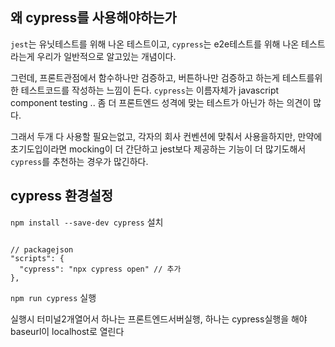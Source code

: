 ## 왜 cypress를 사용해야하는가
`jest`는 유닛테스트를 위해 나온 테스트이고, `cypress`는 e2e테스트를 위해 나온 테스트라는게 우리가 일반적으로 알고있는 개념이다. 

그런데, 프론트관점에서 함수하나만 검증하고, 버튼하나만 검증하고 하는게 테스트를위한 테스트코드를 작성하는 느낌이 든다. 
`cypress`는 이름자체가 javascript component testing ..  좀 더 프론트엔드 성격에 맞는 테스트가 아닌가 하는 의견이 많다.

그래서 두개 다 사용할 필요는없고, 각자의 회사 컨벤션에 맞춰서 사용을하지만, 만약에 초기도입이라면 mocking이 더 간단하고 jest보다 제공하는 기능이 더 많기도해서 `cypress`를 추천하는 경우가 많긴하다. 

## cypress 환경설정 

`npm install --save-dev cypress` 설치
```

// packagejson
"scripts": {
  "cypress": "npx cypress open" // 추가
},

```
`npm run cypress` 실행 

실행시 터미널2개열어서 하나는 프론트엔드서버실행, 하나는 cypress실행을 해야 baseurl이 localhost로 열린다 
